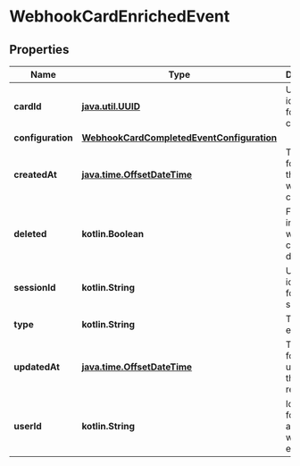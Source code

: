 
# WebhookCardEnrichedEvent

## Properties
| Name | Type | Description | Notes |
| ------------ | ------------- | ------------- | ------------- |
| **cardId** | [**java.util.UUID**](java.util.UUID.md) | Unique identifier for the card. |  |
| **configuration** | [**WebhookCardCompletedEventConfiguration**](WebhookCardCompletedEventConfiguration.md) |  |  |
| **createdAt** | [**java.time.OffsetDateTime**](java.time.OffsetDateTime.md) | Timestamp for when the card was created. |  |
| **deleted** | **kotlin.Boolean** | Flag indicating whether the card is deleted. |  |
| **sessionId** | **kotlin.String** | Unique identifier for the session. |  |
| **type** | **kotlin.String** | Type of event. |  |
| **updatedAt** | [**java.time.OffsetDateTime**](java.time.OffsetDateTime.md) | Timestamp for the last update to the card record. |  |
| **userId** | **kotlin.String** | Identifier for the user associated with the event. |  |



